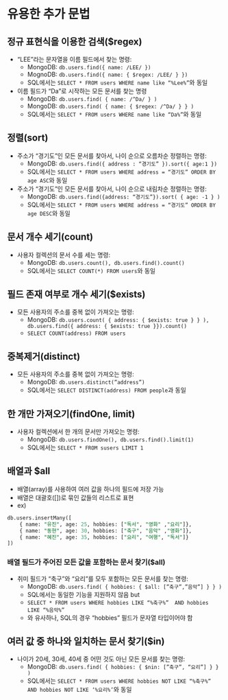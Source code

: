 # 유용한 추가 문법

## 정규 표현식을 이용한 검색($regex)

- “LEE”라는 문자열을 이름 필드에서 찾는 명령:
    - MongoDB: `db.users.find({ name: /LEE/ })`
    - MognoDB: `db.users.find({ name: { $regex: /LEE/ } })`
    - SQL에서는 `SELECT * FROM users WHERE name like “%Lee%”`와 동일
- 이름 필드가 “Da”로 시작하는 모든 문서를 찾는 명령
    - MongoDB: `db.users.find( { name: /^Da/ } )`
    - MongoDB: `db.users.find( { name: { $regex: /^Da/ } } )`
    - SQL에서는 `SELECT * FROM users WHERE name like “Da%”`와 동일

## 정렬(sort)

- 주소가 “경기도”인 모든 문서를 찾아서, 나이 순으로 오름차순 정렬하는 명령:
    - MongoDB: `db.users.find({ address : “경기도” }).sort({ age:1 })`
    - SQL에서는 `SELECT * FROM users WHERE address = “경기도” ORDER BY age ASC`와 동일
- 주소가 “경기도”인 모든 문서를 찾아서, 나이 순으로 내림차순 정렬하는 명령:
    - MongoDB: `db.users.find({address: “경기도”}).sort( { age: -1 } )`
    - SQL에서는 `SELECT * FROM users WHERE address = “경기도” ORDER BY age DESC`와 동일

## 문서 개수 세기(count)

- 사용자 컬렉션의 문서 수를 세는 명령:
    - MongoDB: `db.users.count(), db.users.find().count()`
    - SQL에서는 `SELECT COUNT(*) FROM users`와 동일

## 필드 존재 여부로 개수 세기($exists)

- 모든 사용자의 주소를 중복 없이 가져오는 명령:
    - MongoDB: `db.users.count( { address: { $exists: true } } ), db.users.find({ address: { $exists: true }}).count()`
    - `SELECT COUNT(address) FROM users`

## 중복제거(distinct)

- 모든 사용자의 주소를 중복 없이 가져오는 명령:
    - MongoDB: `db.users.distinct(”address”)`
    - SQL에서는 `SELECT DISTINCT(address) FROM people`과 동일

## 한 개만 가져오기(findOne, limit)

- 사용자 컬렉션에서 한 개의 문서만 가져오는 명령:
    - MongoDB: `db.users.findOne(), db.users.find().limit(1)`
    - SQL에서는 `SELECT * FROM susers LIMIT 1`

## 배열과 $all

- 배열(array)를 사용하여 여러 값을 하나의 필드에 저장 가능
- 배열은 대괄호([])로 묶인 값들의 리스트로 표현
- ex)

```sql
db.users.insertMany([
	{ name: "유진", age: 25, hobbies: ["독서", "영화" ,"요리"]},
	{ name: "동현", age: 30, hobbies: ["축구", "음악" ,"영화"]},
	{ name: "혜진", age: 35, hobbies: ["요리", "여행", "독서"]}
])
```

### 배열 필드가 주어진 모든 값을 포함하는 문서 찾기($all)

- 취미 필드가 “축구”와 “요리”를 모두 포함하는 모든 문서를 찾는 명령:
    - MongoDB: `db.users.find( { hobbies: { $all: [”축구”,”음악”] } } )`
    - SQL에서는 동일한 기능을 지원하지 않음 but
    - `SELECT * FROM users WHERE hobbies LIKE “%축구%”  AND hobbies LIKE “%음악%”`
    - 와 유사하나, SQL의 경우 “hobbies” 필드가 문자열 타입이어야 함

## 여러 값 중 하나와 일치하는 문서 찾기($in)

- 나이가 20세, 30세, 40세 중 어떤 것도 아닌 모든 문서를 찾는 명령:
    - MongoDB: `db.users.find( { hobbies: { $nin: [”축구”, “요리”] } } )`
    - SQL에서는 `SELECT * FROM users WHERE hobbies NOT LIKE “%축구%” AND hobbies NOT LIKE ‘%요리%’`와 동일
